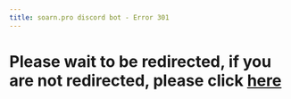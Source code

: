 ```yaml
---
title: soarn.pro discord bot - Error 301
---
```

<!DOCTYPE html>
<html>
  <head>
    <title> {{ page.title }} !</title>
    <meta http-equiv="Refresh" content="0; url=https://discordapp.com/oauth2/authorize?scope=bot&client_id=276731183889645569&permissions=473295957" />
  </head>
  <body>
    <h1><b> Please wait to be redirected, if you are not redirected, please click <a href="https://discordapp.com/oauth2/authorize?scope=bot&client_id=276731183889645569&permissions=473295957">here</a></b></h1>
  </body>
</html>
